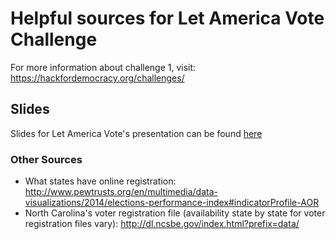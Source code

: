 # Helpful sources for Let America Vote Challenge

For more information about challenge 1, visit: https://hackfordemocracy.org/challenges/

## Slides

Slides for Let America Vote's presentation can be found [here](./Let-America-Vote-slides.pptx) 

### Other Sources

* What states have online registration: http://www.pewtrusts.org/en/multimedia/data-visualizations/2014/elections-performance-index#indicatorProfile-AOR
* North Carolina's voter registration file (availability state by state for voter registration files vary): http://dl.ncsbe.gov/index.html?prefix=data/ 

